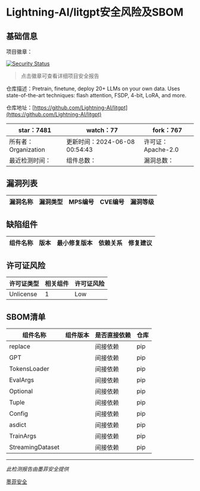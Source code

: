 # Lightning-AI/litgpt安全风险及SBOM

## 基础信息

项目徽章：

[![Security Status](https://www.murphysec.com/platform3/v31/badge/1799148515626782720.svg)](https://www.murphysec.com/console/report/1779588141899993088/1799148515626782720)

> 点击徽章可查看详细项目安全报告

仓库描述：Pretrain, finetune, deploy 20+ LLMs on your own data. Uses state-of-the-art techniques: flash attention, FSDP, 4-bit, LoRA, and more.

仓库地址：[https://github.com/Lightning-AI/litgpt](https://github.com/Lightning-AI/litgpt)

| star：7481 | watch：77 | fork：767 |
| ----------- | -------------- | ------------ |
| 所有者：Organization | 更新时间：2024-06-08 00:54:43 | 许可证：Apache-2.0 |
| 最近检测时间： | 组件总数： | 漏洞总数： |




## 漏洞列表

| 漏洞名称 | 漏洞类型 | MPS编号 | CVE编号 | 漏洞等级 |
| ------- | ------ | ------- | ------ | ----- |





## 缺陷组件

| 组件名称 | 版本 | 最小修复版本 | 依赖关系 | 修复建议 |
| -------- | ---- | ------------ | -------- | -------- |





## 许可证风险

| 许可证类型 | 相关组件 | 许可证风险 |
| ---------- | -------- | ---------- |
|Unlicense|1|Low|




## SBOM清单

| 组件名称 | 组件版本 | 是否直接依赖 | 仓库 |
| -------- | -------- | ------------ | ---- |
|replace||间接依赖|pip|
|GPT||间接依赖|pip|
|TokensLoader||间接依赖|pip|
|EvalArgs||间接依赖|pip|
|Optional||间接依赖|pip|
|Tuple||间接依赖|pip|
|Config||间接依赖|pip|
|asdict||间接依赖|pip|
|TrainArgs||间接依赖|pip|
|StreamingDataset||间接依赖|pip|


------

*此检测报告由墨菲安全提供*

[墨菲安全](www.murphysec.com)